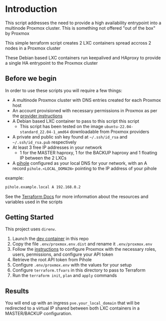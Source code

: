 # Introduction

This script addresses the need to provide a high availability entrypoint into a multinode Proxmox cluster.
This is something not offered "out of the box" by Proxmox

This simple terraform script creates 2 LXC containers spread accross 2 nodes in a Proxmox cluster

These Debian based LXC containers run keepalived and HAproxy to provide a single HA entrypoint to the Proxmox cluster

## Before we begin

In order to use these scripts you will require a few things:

- A multinode Proxmox cluster with DNS entries created for each Proxmox host
- An account provisioned with necessary permissions in Proxmox as per the [provider instructions](https://registry.terraform.io/providers/Telmate/proxmox/latest/docs)
- A Debian based LXC container to pass to this script this script
  - This script has been tested on the image `ubuntu-22.04-standard_22.04-1_amd64` downloadable from Proxmox providers
- A private and public ssh key found at `~/.ssh/id_rsa` and `~/.ssh/id_rsa.pub` respectively
- At least 3 free IP addresses in your network
  - 1 for the MASTER haproxy, 1 for the BACKUP haproxy and 1 floating IP between the 2 LXCs
- A [pihole](https://pi-hole.net/) configured as your local DNS for your network, with an A record `pihole.<LOCAL_DOMAIN>` pointing to the IP address of your pihole 

example:
```bash
pihole.example.local A 192.168.0.2
```

See the [Terraform Docs](TERRAFORMDOCS.md) for more information about the resources and variables used in the scripts

## Getting Started

This project uses `direnv`.

1) Launch the [dev container](https://code.visualstudio.com/docs/devcontainers/containers) in this repo
2) Copy the file `.env/proxmox.env.dist` and rename it `.env/proxmox.env`
3) Follow the [instructions](https://registry.terraform.io/providers/Telmate/proxmox/latest/docs) to configure Proxmox with the necessary roles, users, permissions, and configure your API token
4) Retrieve the root API token from Pihole
5) Configure `.env/proxmox.env` with the values for your setup
6) Configure `terraform.tfvars` in this directory to pass to Terraform
7) Run the `terraform init`, `plan` and `apply` commands

## Results

You will end up with an ingress `pve.your_local_domain` that will be redirected to a virtual IP shared between both LXC containers in a MASTER/BACKUP configuration.
